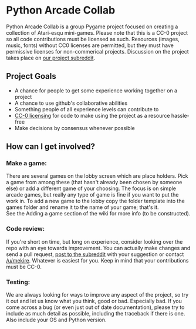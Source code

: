# Python Arcade Collab

Python Arcade Collab is a group Pygame project focused on creating a collection of Atari-esqu mini-games.  Please note that this is a CC-0 project so all code contributions must be licensed as such.  Resources (images, music, fonts) without CC0 licenses are permitted, but they must have permissive licenses for non-commerical projects. Discussion on the project takes place on [our project subreddit](http://www.reddit.com/r/https://www.reddit.com/r/PythonArcadeCollab/).

## Project Goals  

* A chance for people to get some experience working together on a project
* A chance to use github's collaborative abilities
* Something people of all experience levels can contribute to
* [CC-0 licensing](http://creativecommons.org/about/cc0) for code to make using the project as a resource hassle-free
* Make decisions by consensus whenever possible

## How can I get involved?  

### Make a game:  
There are several games on the lobby screen which are place holders. Pick a game from among these (that hasn't already been chosen by someone else) or add a different game of your choosing. The focus is on simple arcade games, but really any type of game is fine if you want to put the work in.  To add a new game to the lobby copy the folder template into the games folder and rename it to the name of your game;  that's it.  
See the Adding a game section of the wiki for more info (to be constructed).

### Code review:  
If you're short on time, but long on experience, consider looking over the repo with an eye towards improvement. You can actually make changes and send a pull request, [post to the subreddit](http://www.reddit.com/r/PythonArcadeCollab/) with your suggestion or contact [/u/mekire](http://www.reddit.com/user/mekire). Whatever is easiest for you. Keep in mind that your contributions must be CC-0.

### Testing:  
We are always looking for ways to improve any aspect of the project, so try it out and let us know what you think, good or bad. Especially bad. If you come across a bug (or even just out of date documentation), please try to include as much detail as possible, including the traceback if there is one. Also include your OS and Python version.
